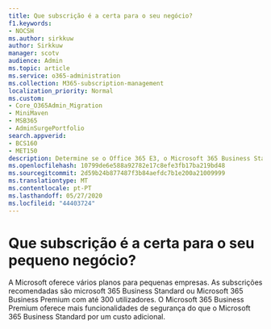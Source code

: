 ```yaml
---
title: Que subscrição é a certa para o seu negócio?
f1.keywords:
- NOCSH
ms.author: sirkkuw
author: Sirkkuw
manager: scotv
audience: Admin
ms.topic: article
ms.service: o365-administration
ms.collection: M365-subscription-management
localization_priority: Normal
ms.custom:
- Core_O365Admin_Migration
- MiniMaven
- MSB365
- AdminSurgePortfolio
search.appverid:
- BCS160
- MET150
description: Determine se o Office 365 E3, o Microsoft 365 Business Standard ou o Microsoft 365 Business Premium são adequados para o seu negócio.
ms.openlocfilehash: 10799de6e588a92782e17c8efe3fb17ba219bd48
ms.sourcegitcommit: 2d59b24b877487f3b84aefdc7b1e200a21009999
ms.translationtype: MT
ms.contentlocale: pt-PT
ms.lasthandoff: 05/27/2020
ms.locfileid: "44403724"
---
```

# <a name="what-subscription-is-right-for-your-small-business"></a>Que subscrição é a certa para o seu pequeno negócio?

A Microsoft oferece vários planos para pequenas empresas. As subscrições recomendadas são microsoft 365 Business Standard ou Microsoft 365 Business Premium com até 300 utilizadores. O Microsoft 365 Business Premium oferece mais funcionalidades de segurança do que o Microsoft 365 Business Standard por um custo adicional.
